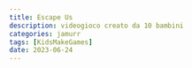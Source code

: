 ```yaml
---
title: Escape Us
description: videogioco creato da 10 bambini
categories: jamurr
tags: [KidsMakeGames]
date: 2023-06-24
---
```

